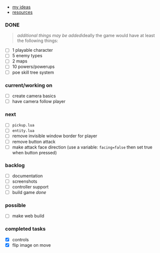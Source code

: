 - [my ideas](./ideas.md)
- [resources](./rsrc.md)

### DONE
> *additional things may be added*ideally the game would have at least the following things:  
- [ ] 1 playable character
- [ ] 5 enemy types
- [ ] 2 maps
- [ ] 10 powers/powerups
- [ ] poe skill tree system

### current/working on
- [ ] create camera basics
- [ ] have camera follow player

### next
- [ ] `pickup.lua`
- [ ] `entity.lua`
- [ ] remove invisible window border for player
- [ ] remove button attack  
- [ ] make attack face direction (use a variable: `facing=false` then set true when button pressed)

### backlog
- [ ] documentation
- [ ] screenshots
- [ ] controller support
- [ ] build game *done*

### possible
- [ ] make web build

### completed tasks
- [x] controls
- [x] flip image on move
